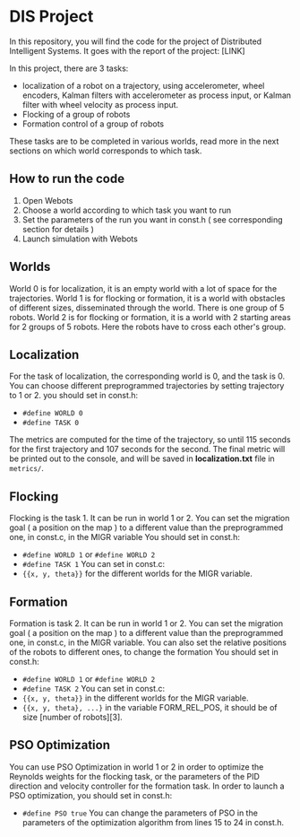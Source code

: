 # DIS Project

In this repository, you will find the code for the project of Distributed Intelligent Systems. It goes with the report of the project: [LINK]

In this project, there are 3 tasks:
- localization of a robot on a trajectory, using accelerometer, wheel encoders, Kalman filters with accelerometer as process input, or Kalman filter with wheel velocity as process input. 
- Flocking of a group of robots
- Formation control of a group of robots

These tasks are to be completed in various worlds, read more in the next sections on which world corresponds to which task.

## How to run the code

1. Open Webots
2. Choose a world according to which task you want to run
3. Set the parameters of the run you want in const.h ( see corresponding section for details )
4. Launch simulation with Webots

## Worlds

World 0 is for localization, it is an empty world with a lot of space for the trajectories.
World 1 is for flocking or formation, it is a world with obstacles of different sizes, disseminated through the world. There is one group of 5 robots.
World 2 is for flocking or formation, it is a world with 2 starting areas for 2 groups of 5 robots. Here the robots have to cross each other's group.

## Localization

For the task of localization, the corresponding world is 0, and the task is 0. You can choose different preprogrammed trajectories by setting trajectory to 1 or 2. 
you should set in const.h: 
- `#define WORLD 0`
- `#define TASK 0`

The metrics are computed for the time of the trajectory, so until 115 seconds for the first trajectory and 107 seconds for the second. The final metric will be printed out to the console, and will be saved in **localization.txt** file in `metrics/`.

## Flocking 

Flocking is the task 1. It can be run in world 1 or 2. You can set the migration goal ( a position on the map ) to a different value than the preprogrammed one, in const.c, in the MIGR variable
You should set in const.h:
- `#define WORLD 1` or `#define WORLD 2`
- `#define TASK 1`
You can set in const.c: 
- `{{x, y, theta}}` for the different worlds for the MIGR variable. 

## Formation

Formation is task 2. It can be run in world 1 or 2. You can set the migration goal ( a position on the map ) to a different value than the preprogrammed one, in const.c, in the MIGR variable. You can also set the relative positions of the robots to different ones, to change the formation
You should set in const.h:
- `#define WORLD 1` or `#define WORLD 2`
- `#define TASK 2`
You can set in const.c: 
- `{{x, y, theta}}` in the different worlds for the MIGR variable. 
- `{{x, y, theta}, ...}` in the variable FORM_REL_POS, it should be of size [number of robots][3].

## PSO Optimization

You can use PSO Optimization in world 1 or 2 in order to optimize the Reynolds weights for the flocking task, or the parameters of the PID direction and velocity controller for the formation task. In order to launch a PSO optimization, you should set in const.h:
- `#define PSO true`
You can change the parameters of PSO in the parameters of the optimization algorithm from lines 15 to 24 in const.h.